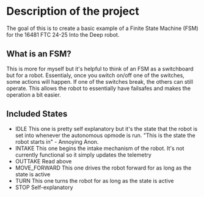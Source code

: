 # Description of the project
The goal of this is to create a basic example of a Finite State Machine (FSM) for the 16481 FTC 24-25 Into the Deep robot.

## What is an FSM?
This is more for myself but it's helpful to think of an FSM as a switchboard but for a robot. Essentialy, once you switch on/off one of the switches, some actions will happen. If one of the switches break, the others can still operate. This allows the robot to essentially have failsafes and makes the operation a bit easier.

## Included States
* IDLE
This one is pretty self explanatory but it's the state that the robot is set into whenever the autonomous opmode is run.
"This is the state the robot starts in" - Annoying Anon.
* INTAKE
This one begins the intake mechanism of the robot. It's not currently functional so it simply updates the telemetry
* OUTTAKE
Read above
* MOVE_FORWARD
This one drives the robot forward for as long as the state is active
* TURN
This one turns the robot for as long as the state is active
* STOP
Self-explanatory